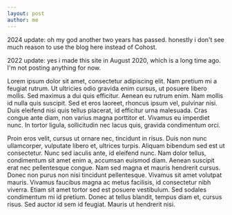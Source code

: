 ```yaml
---
layout: post
author: me
---
```


2024 update: oh my god another two years has passed. honestly i don't see much reason to use the blog here instead of Cohost.

2022 update: yes i made this site in August 2020, which is a long time ago. I'm not posting anything for now.

Lorem ipsum dolor sit amet, consectetur adipiscing elit. Nam pretium mi a feugiat rutrum. Ut ultricies odio gravida enim cursus, ut posuere libero mollis. Sed maximus a dui quis efficitur. Aenean eu rutrum enim. Nam mollis id nulla quis suscipit. Sed et eros laoreet, rhoncus ipsum vel, pulvinar nisi. Duis eleifend nisi quis tellus placerat, id efficitur urna malesuada. Cras congue ante diam, non varius magna porttitor et. Vivamus eu imperdiet nunc. In tortor ligula, sollicitudin nec lacus quis, gravida condimentum orci.

Proin eros velit, cursus ut ornare nec, tincidunt in risus. Duis non nunc ullamcorper, vulputate libero et, ultrices turpis. Aliquam bibendum sed est ut consectetur. Nunc sed iaculis ante, id eleifend nunc. Nam dolor tellus, condimentum sit amet enim a, accumsan euismod diam. Aenean suscipit erat nec pellentesque congue. Nam sed magna et mauris hendrerit cursus. Donec non purus non nisi tincidunt pellentesque. Vivamus sit amet volutpat mauris. Vivamus faucibus magna ac metus facilisis, id consectetur nibh viverra. Etiam sit amet tortor sed est posuere vestibulum. Sed sodales condimentum mi id pretium. Donec at tellus blandit, tempus diam et, cursus risus. Sed auctor id sem id feugiat. Mauris ut hendrerit nisi.
